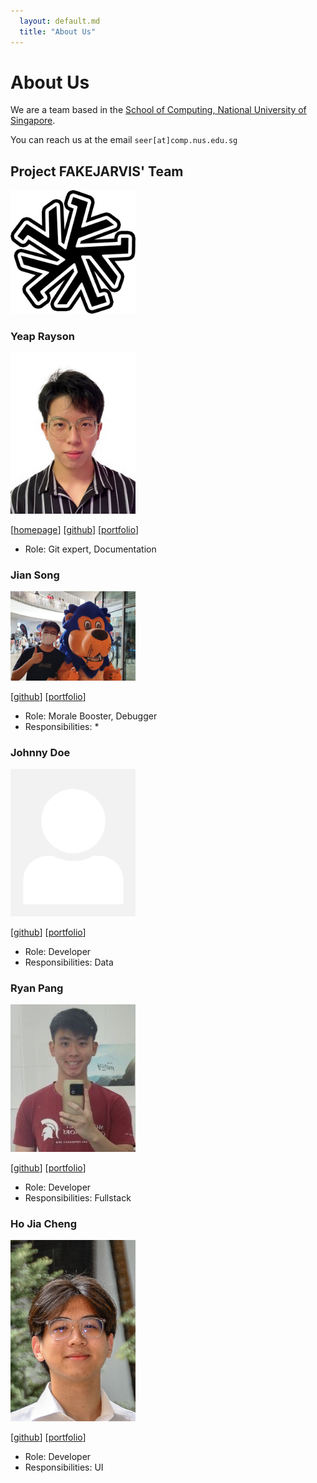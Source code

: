 ```yaml
---
  layout: default.md
  title: "About Us"
---
```


# About Us

We are a team based in the [School of Computing, National University of Singapore](http://www.comp.nus.edu.sg).

You can reach us at the email `seer[at]comp.nus.edu.sg`

## Project FAKEJARVIS' Team
<img src="images/fakejarvis.png" width="200px">

### Yeap Rayson

<img src="images/respirayson.png" width="200px">

[[homepage](http://linkedin.com/in/rayson-yeap)]
[[github](https://github.com/respirayson)]
[[portfolio](team/respirayson.md)]

* Role: Git expert, Documentation

### Jian Song

<img src="images/raydenlim.png" width="200px">

[[github](http://github.com/raydenlim)]
[[portfolio](team/raydenlim.md)]

* Role: Morale Booster, Debugger
* Responsibilities: *

### Johnny Doe

<img src="images/johndoe.png" width="200px">

[[github](http://github.com/johndoe)] [[portfolio](team/johndoe.md)]

* Role: Developer
* Responsibilities: Data

### Ryan Pang

<img src="images/Originalidk.png" width="200px">

[[github](https://github.com/Originalidk)]
[[portfolio](team/Originalidk.md)]

* Role: Developer
* Responsibilities: Fullstack

### Ho Jia Cheng

<img src="images/wesho1107.png" width="200px">

[[github](http://github.com/wesho1107)]
[[portfolio](team/wesho1107.md)]

* Role: Developer
* Responsibilities: UI
